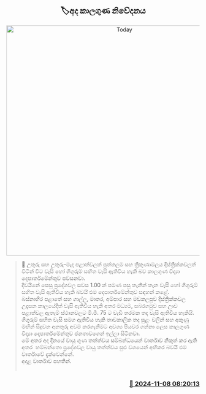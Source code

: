 <p align='center'><b><h2 align='center' title='Today's weather forecast'>🏷අද කාලගුණ නිවේදනය</h2></b></p>
<p align='center'><img src='https://helakuru.sgp1.cdn.digitaloceanspaces.com/esana/images/lib/weather-thumb-new-1[1].jpg' width='600' alt='Today's weather forecast'></p>

>📝 උතුරු සහ උතුරු-මැද පළාත්වලත් පුත්තලම සහ ත්‍රිකුණාමලය දිස්ත්‍රික්කවලත් විටින් විට වැසි හෝ ගිගුරුම් සහිත වැසි ඇතිවිය හැකි බව කාලගුණ විද්‍යා දෙපාර්තමේන්තුව පවසනවා.<br>දිවයිනේ සෙසු ප්‍රදේශවල සවස 1.00 න් පමණ පසු තැනින් තැන වැසි හෝ ගිගුරුම් සහිත වැසි ඇතිවිය හැකි බවයි එම දෙපාර්තමේන්තුව සඳහන් කළේ.<br>බස්නාහිර පළාතේ සහ ගාල්ල, මාතර, අම්පාර සහ මඩකලපුව දිස්ත්‍රික්කවල උදෑසන කාලයේදීත් වැසි ඇතිවිය හැකි අතර මධ්‍යම, සබරගමුව සහ ඌව පළාත්වල ඇතැම් ස්ථානවලට මි.මී. 75 ට වැඩි තරමක තද වැසි ඇතිවිය හැකියි.<br>ගිගුරුම් සහිත වැසි සමග ඇතිවිය හැකි තාවකාලික තද සුළං වලින් සහ අකුණු මඟින් සිදුවන අනතුරු අවම කරගැනීමට අවශ්‍ය පියවර ගන්නා ලෙස කාලගුණ විද්‍යා දෙපාර්තමේන්තුව ජනතාවගෙන් ඉල්ලා සිටිනවා.<br>මේ අතර අද දිනයේ වායු ගුණ තත්ත්වය සම්බන්ධයෙන් වාර්තාව නිකුත් කර ඇති අතර  හම්බන්තො ප්‍රදේශවල වායු තත්ත්වය සුළු වශයෙන් අහිකර බවයි එම වාර්තාවේ දැක්වෙන්නේ.<br>අදාළ වාර්තාව පහතින්.<br> <br>

<h3 align='right'><a href='https://www.helakuru.lk/esana/p/104854/'>📅 2024-11-08 08:20:13</a></h3>
